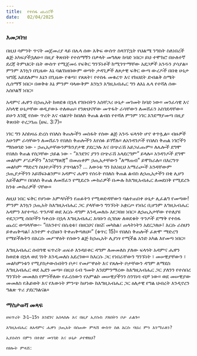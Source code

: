 ```yaml
---
title:  የተስፋ ጨረሮች
date:   02/04/2025
---
```


### እመጋበዝ

በዚህ ሳምንት ጥናት መጀመሪያ ላይ በሌላ ሰው እቅፍ ውስጥ ስላገኘኋት የህልሜ ንግስት ስለነበረች ልጅ አካፍያችኋለሁ። በዚያ ቅጽበት የተሰማኝን በቃላት መግለጽ ከባድ ነበር። ይህ ተሞክሮ በሁለተኛ ደረጃ ትምህርት ቤት ውስጥ የሚጀመሩ የፍቅር ግንኙነቶች ከሚገጥማቸው አደጋዎች አንዱን ያሳያል። ምንም እንኳን በጊዜው እኔ ባልገነዘበውም ወጣት ታዳጊዎች ለጾታዊ ፍቅር ውጣ ውረዶች በበቂ ሁኔታ ዝግጁ አይደሉም። እኔን በጊዜው የቁጣ፣ የጸጸት፣ የተስፋ መቁረጥ እና የክህደት ድብልቅ ስሜት ሲሰማኝ ነበር። በወቅቱ እኔ ምንም ባላውቅም እንኳን እግዚአብሔር ግን ለእኔ ሌላ የተሻለ ሰው አስቦልኝ ነበር።

አዳምና ሔዋን በኃጢአት ከወደቁ በኋላ የገቡበትን አስቸጋሪ ሁኔታ መገመት ከባድ ነው። መንፈሳዊ እና አካላዊ ሁኔታቸው ወዲያውኑ ተለወጠ። የንጽህናቸው መጥፋት ራሳቸውን ለመሸፈን አስገደዳቸው። ይሁን እንጂ የሰው ጥረት እና ብልሃት ከበለስ ቅጠል ልብስ የተሻለ ምንም ነገር እንደማያመጣ በዚያ ቅጽበት ተረጋገጠ (ዘፍ. 3:7)።

ነገር ግን እስከዛሬ ድረስ የበለስ ቅጠሎችን መስፋት የሰው ልጅ አንዱ ፍላጎት ሆኖ ቀጥሏል። ብዙዎች አሁንም ራሳቸውን ለመሸፈን የበለስ ቅጠሎችን እየሰፉ ይገኛሉ። ለአንዳንዶች የበለስ ቅጠል ነገሮችን ማስወገድ ነው - ኃጢአታቸውንምክንያታዊ ያደርጋሉ እና በጭራሽ አይጋፈጡም። ለሌሎች ደግሞ የበለስ ቅጠል የስጋቸው ኃይል ነው - “እንደገና ያንን በጭራሽ አላደርግም” ይላሉ። አንዳንዶች ደግሞ መልካም ሥራዎችን "እንደማጽጃ" በመጠቀም ኃጢአታቸውን "ለማጠብ" ይሞክራሉ። በእርግጥ መልካም ማድረግ ስህተታችንን ያጥባልን? ... እውነቱ ግን ከእነዚህ አማራጮች አንዳቸውም ኃጢያታችንን አይሸፍኑልንም። አዳምና ሔዋን የሰሩት የበለስ ቅጠል ልብስ ለኃጢአታችን በቂ ሊሆን አይችልም። በበለስ ቅጠል ለመሸፈን የሚደረጉ ሙከራዎች በሙሉ ከእግዚአብሔር ለመደበቅ የሚደረጉ ከንቱ ሙከራዎች ናቸው።

ለዚህ ነበር ፍቅር የሆነው አምላካችን የጠፉትን የሚወድዳቸውን ባልተጠበቀ ሁኔታ ሊፈልግ የመጣው! ምንም እንኳን ኃጢአት ከእግዚአብሔር ጋር ያላቸውን ግንኙነት አቋርጦ የነበረ ቢሆንም እግዚአብሔር አዳምን እየተጣራ ጥንዶቹ ወደ እርሱ ዳግም እንዲመለሱ እየጋበዘ ነበር። ለኃጢአታቸው የተለያዩ ተደጋጋሚ ሰበቦችን ካቀረቡ በኋላ እግዚአብሔር እባቡን ሲገስጽ ለወደቁት ጥንዶች ደማቅ የተስፋ ጨረር ወጣላቸው፡- “በአንተና በሴቲቱ፣ በዘርህና በዘሯ መካከል፣ ጠላትነትን አደርጋለሁ፤ እርሱ ራስህን ይቀጠቅጣል፤ አንተም ተረከዙን ትቀጠቅጣለህ።” (ቁጥር 15)። የበለስ ቅጠሎች ፈጽሞ ማድረግ የማይችሉትን በእርሱ መሥዋዕት የሰውን ልጅ ከኃጢአት ሊያነፃ የሚችል አንድ አካል እየመጣ ነበር።

እግዚአብሔር ሰብዓዊ ፍጥረት ጠፍቶ እንዳይቀር ዳግም ለመመለስ ያለው ፍላጎት አዳምና ሔዋን ከወደቁ በኋላ ወደ ገነት እንዲመለስ አደረገው። ከእርሱ ጋር የነበራቸውን ግንኙነት ፣ መሠዊያቸውን ፣ መልካምነቱን የሚያስታውሱበትን ቦታ፣ የመሥዋዕት እና የጸሎት ቦታቸውን ዳግም ለማደስ እግዚአብሔር ወደ ኤደን መጣ። በዚህ ሩብ ዓመት እንደምንማረው ከእግዚአብሔር ጋር ያለንን የተሰበረ ግንኙነት መመለስ የምንችለው የፈረሰውን የአምልኮ መሠዊያችንን ስንገነባ ብቻ ነው። ወደ መሠዊያው መመለስ የሕይወት እና የእውነት ምንጭ ከሆነው ከእግዚአብሔር ጋር ዕለታዊ የግል ህብረት እንዲኖረን ግልጽ ጥሪ ያደርግልናል።

### ማስታወሻ መጻፍ

`ዘፍጥረት 3፡1–15ን እንደገና አሰላስሉ እና በዚያ ኢየሱስ ያለበትን ቦታ ፈልጉ።`

`እግዚአብሔር ለአዳምና ሔዋን ኃጢአት በሰጠው ምላሽ ውስጥ ስለ እርሱ ባህሪ ምን እንማራለን?`

`ኢየሱስን በምን በተለየ መንገድ እና ሁኔታ ታየዋለህ?`

`የፀሎት ምላሽ:`
